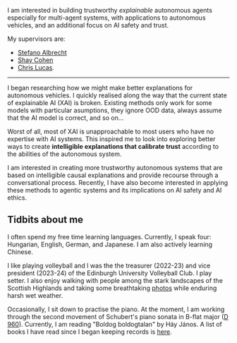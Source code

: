 I am interested in building trustworthy <em>explainable</em> autonomous agents especially for multi-agent systems, with applications to autonomous vehicles, and an additional focus on AI safety and trust.

My supervisors are:
- [Stefano Albrecht](https://agents.inf.ed.ac.uk/stefano-albrecht/)
- [Shay Cohen](https://homepages.inf.ed.ac.uk/scohen/)
- [Chris Lucas](https://homepages.inf.ed.ac.uk/clucas2/).

<hr />

I began researching how we might make better explanations for autonomous vehicles.
I quickly realised along the way that the current state of explainable AI (XAI) is broken.
Existing methods only work for some models with particular asumptions, they ignore OOD data, always assume that the AI model is correct, and so on...

Worst of all, most of XAI is unapproachable to most users who have no expertise with AI systems.
This inspired me to look into exploring better ways to create **intelligible explanations that calibrate trust** according to the abilities of the autonomous system.

I am interested in creating more trustworthy autonomous systems that are based on intelligible causal explanations and provide recourse through a conversational process. Recently, I have also become interested in applying these methods to agentic systems and its implications on AI safety and AI ethics.


## Tidbits about me

I often spend my free time learning languages. Currently, I speak four: Hungarian, English, German, and Japanese. I am also actively learning Chinese.

I like playing volleyball and I was the the treasurer (2022-23) and vice president (2023-24) of the Edinburgh University Volleyball Club. I play setter. I also enjoy walking with people among the stark landscapes of the Scottish Highlands and taking some breathtaking [photos](https://www.instagram.com/balinthy/) while enduring harsh wet weather.

Occasionally, I sit down to practise the piano. At the moment, I am working through the second movement of Schubert's piano sonata in B-flat major ([D 960](https://youtu.be/MAZ8PA5_gVA)). Currently, I am reading "Boldog ​boldogtalan" by Háy János. A list of books I have read since I began keeping records is [here](https://www.goodreads.com/review/list/62432429?sort=date_read).